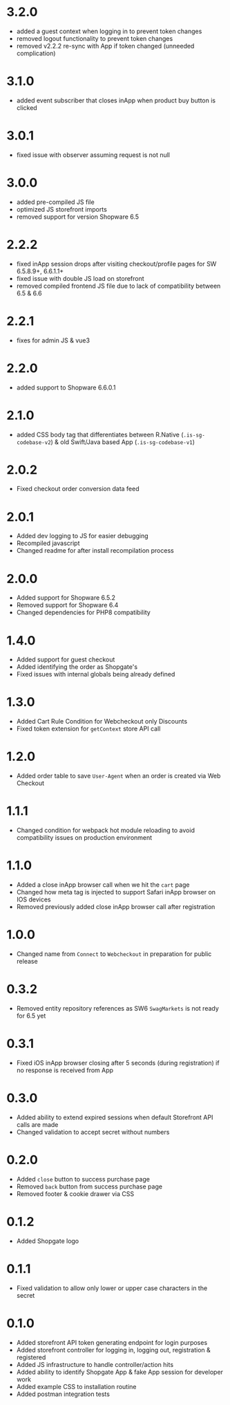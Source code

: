 # 3.2.0

- added a guest context when logging in to prevent token changes
- removed logout functionality to prevent token changes
- removed v2.2.2 re-sync with App if token changed (unneeded complication)

# 3.1.0

- added event subscriber that closes inApp when product buy button is clicked

# 3.0.1

- fixed issue with observer assuming request is not null

# 3.0.0

 - added pre-compiled JS file
 - optimized JS storefront imports
 - removed support for version Shopware 6.5

# 2.2.2

- fixed inApp session drops after visiting checkout/profile pages for SW 6.5.8.9+, 6.6.1.1+
- fixed issue with double JS load on storefront
- removed compiled frontend JS file due to lack of compatibility between 6.5 & 6.6

# 2.2.1

- fixes for admin JS & vue3

# 2.2.0

- added support to Shopware 6.6.0.1

# 2.1.0

- added CSS body tag that differentiates between R.Native (`.is-sg-codebase-v2`) & old Swift/Java based App (`.is-sg-codebase-v1`) 

# 2.0.2

- Fixed checkout order conversion data feed 

# 2.0.1

- Added dev logging to JS for easier debugging
- Recompiled javascript
- Changed readme for after install recompilation process

# 2.0.0

- Added support for Shopware 6.5.2
- Removed support for Shopware 6.4
- Changed dependencies for PHP8 compatibility

# 1.4.0

- Added support for guest checkout
- Added identifying the order as Shopgate's
- Fixed issues with internal globals being already defined

# 1.3.0

- Added Cart Rule Condition for Webcheckout only Discounts
- Fixed token extension for `getContext` store API call

# 1.2.0

- Added order table to save `User-Agent` when an order is created via Web Checkout

# 1.1.1

- Changed condition for webpack hot module reloading to avoid compatibility issues on production environment

# 1.1.0

- Added a close inApp browser call when we hit the `cart` page
- Changed how meta tag is injected to support Safari inApp browser on IOS devices
- Removed previously added close inApp browser call after registration

# 1.0.0

- Changed name from `Connect` to `Webcheckout` in preparation for public release

# 0.3.2

- Removed entity repository references as SW6 `SwagMarkets` is not ready for 6.5 yet

# 0.3.1

- Fixed iOS inApp browser closing after 5 seconds (during registration) if no response is received from App

# 0.3.0

- Added ability to extend expired sessions when default Storefront API calls are made
- Changed validation to accept secret without numbers

# 0.2.0

- Added `close` button to success purchase page
- Removed `back` button from success purchase page
- Removed footer & cookie drawer via CSS

# 0.1.2

- Added Shopgate logo

# 0.1.1

- Fixed validation to allow only lower or upper case characters in the secret

# 0.1.0

- Added storefront API token generating endpoint for login purposes
- Added storefront controller for logging in, logging out, registration & registered
- Added JS infrastructure to handle controller/action hits
- Added ability to identify Shopgate App & fake App session for developer work
- Added example CSS to installation routine
- Added postman integration tests

